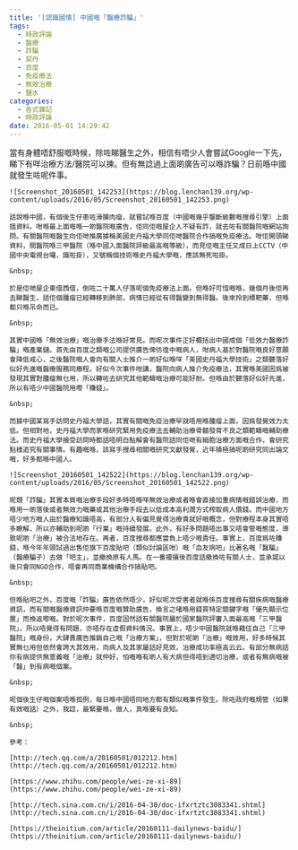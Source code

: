 ```yaml
---
title: '[認識國情] 中國嘅「醫療詐騙」'
tags:
  - 時政評論
  - 醫療
  - 詐騙
  - 契丹
  - 百度
  - 免疫療法
  - 無效治療
  - 鹽水
categories:
  - 各式雜記
  - 時政評論
date: 2016-05-01 14:29:42
---
```


當有身體唔舒服嘅時候，除咗睇醫生之外，相信有唔少人會嘗試Google一下先，睇下有咩治療方法/醫院可以揀。但有無諗過上面啲廣告可以喺詐騙？日前喺中國就發生咗呢件事。

	![Screenshot_20160501_142253](https://blog.lenchan139.org/wp-content/uploads/2016/05/Screenshot_20160501_142253.png)

	話說喺中國，有個後生仔患咗滑膜肉瘤，就嘗試喺百度（中國嘅幾乎壟斷級數嘅搜尋引擎）上面搵資料。咁喺最上面嘅喺一啲醫院嘅廣告，佢同佢嘅屋企人不疑有詐，就去咗有關醫院嘅網站詢問。有關醫院嘅醫生向佢哋推廣據稱美國史丹福大學同佢哋醫院合作搞嘅免疫療法。咁佢開頭睇資料，間醫院喺三甲醫院（喺中國入面醫院評級最高嘅等級），而見佢嘅主任又成日上CCTV（中國中央電視台囉，識啦掛），又號稱個技術喺史丹福大學嘅，應該無死啦掛。

	&nbsp;

	於是佢哋屋企東借西借，倒咗二十萬人仔落呢個免疫療法上面。但喺好可惜嘅喺，幾個月後佢再去睇醫生，話佢個腫瘤已經轉移到肺部，病情已經從有得醫變到無得醫。後來拎到標靶藥，但喺都只喺吊命而已。

	&nbsp;

	其實中國喺「無效治療」嘅治療手法喺好常見。而呢次事件正好概括出中國成個「低效力醫療詐騙」嘅產業鏈。首先由百度之類嘅公司提供廣告俾彷徨中嘅病人，咁病人基於對醫院嘅良好意願會降低戒心，之後醫院嘅人會向有關人士推介一啲好似喺咩「美國史丹福大學技術」之類聽落好似好先進嘅醫療服務同療程。好似今次事件咁講，醫院向病人推介免疫療法，其實喺美國因爲被發現其實對腫瘤無乜用，所以轉咗去研究其他範疇嘅治療可能好耐。但喺由於聽落好似好先進，所以有唔少中國醫院用嚟「賺錢」。

	&nbsp;

	而據中國某寫手訪問史丹福大學話，其實有關嘅免疫治療早就唔用喺腫瘤上面，因爲發覺效力太低。但相對地，史丹福大學而家喺研究緊用免疫療法去輔助治療骨髓發育不良之類範疇嘅輔助療法。而史丹福大學接受訪問時都話唔明白點解會有醫院話同佢哋有細胞治療方面嘅合作，會研究點樣追究有關事情。有趣嘅喺，該寫手搜尋相關嘅研究文獻發覺，近年積極搞呢啲研究同出論文嘅，好多都喺中國人。

	![Screenshot_20160501_142522](https://blog.lenchan139.org/wp-content/uploads/2016/05/Screenshot_20160501_142522.png)

	呢類「詐騙」其實本質嘅治療手段好多時唔喺咩無效治療或者喺會直接加重病情嘅錯誤治療，而喺用一啲落後或者無效力嘅藥或其他治療手段去以低成本高利潤方式榨取病人價錢。而中國地方唔少地方嘅人由於醫療知識唔高，有部分人有偏見覺得治療貴就好嘅概念，但對療程本身其實唔多瞭解，所以亦輔助到呢啲「行業」嘅持續發展。此外，有好多問題唔出事又唔會管嘅態度，導致呢啲「治療」被合法地存在。再者，百度搜尋都應當負上唔少嘅責任。事實上，百度爲咗賺錢，喺今年年頭試過出售佢旗下百度貼吧（類似討論區咁）嘅「血友病吧」比著名嘅「醫騙」（醫療騙子）去做「吧主」，並撤換原有人馬。在一番擾攘後百度話撤換咗有關人士，並承諾以後只會同NGO合作，唔會再同商業機構合作搞貼吧。

	&nbsp;

	但喺貼吧之外，百度嘅「詐騙」廣告依然唔少，好似呢次受害者就喺係百度搜尋有關疾病嘅醫療資訊，而有關嘅醫療資訊仲要喺百度嘅贊助廣告，換言之啫喺用錢買特定關鍵字嘅「優先顯示位置」而換返嚟嘅。對於呢次事件，百度固然話有關醫院屬於國家醫院評審入面最高嘅「三甲醫院」，所以唔覺得有問題，亦唔存在虛假資料情況。事實上，唔少中國醫院就喺藉住自己「三甲醫院」嘅身份，大肆賣廣告推銷自己嘅「治療方案」，但對於呢啲「治療」嘅效用，好多時候其實無乜用但依然會誇大其效用，向病人及其家屬話好見效，治療成功率極高云云。有部分無病話你有病提供無意義嘅「治療」就仲好，怕嘅喺有啲人有大病但得唔到適切治療，或者有無病嘅被「醫」到有病嘅個案。

	&nbsp;

	呢個後生仔嘅個案唔喺孤例，每日喺中國唔同地方都有類似嘅事件發生。除咗政府嘅規管（如果有效嘅話）之外，我諗，最緊要喺，做人，真喺要有良知。

	&nbsp;

	參考：

	[http://tech.qq.com/a/20160501/012212.htm](http://tech.qq.com/a/20160501/012212.htm)

	[https://www.zhihu.com/people/wei-ze-xi-89](https://www.zhihu.com/people/wei-ze-xi-89)

	[http://tech.sina.com.cn/i/2016-04-30/doc-ifxrtztc3083341.shtml](http://tech.sina.com.cn/i/2016-04-30/doc-ifxrtztc3083341.shtml)

	[https://theinitium.com/article/20160111-dailynews-baidu/](https://theinitium.com/article/20160111-dailynews-baidu/)
